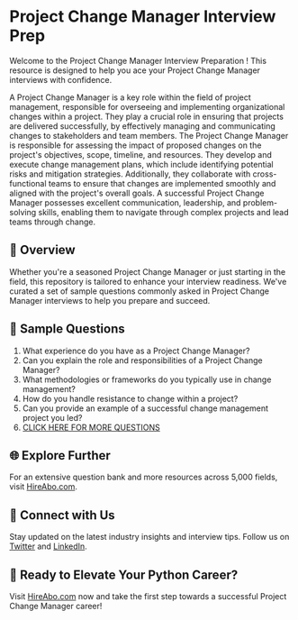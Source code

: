 # Project Change Manager Interview Prep

Welcome to the Project Change Manager Interview Preparation ! This resource is designed to help you ace your Project Change Manager interviews with confidence.

A Project Change Manager is a key role within the field of project management, responsible for overseeing and implementing organizational changes within a project. They play a crucial role in ensuring that projects are delivered successfully, by effectively managing and communicating changes to stakeholders and team members. The Project Change Manager is responsible for assessing the impact of proposed changes on the project's objectives, scope, timeline, and resources. They develop and execute change management plans, which include identifying potential risks and mitigation strategies. Additionally, they collaborate with cross-functional teams to ensure that changes are implemented smoothly and aligned with the project's overall goals. A successful Project Change Manager possesses excellent communication, leadership, and problem-solving skills, enabling them to navigate through complex projects and lead teams through change.

## 🚀 Overview

Whether you're a seasoned Project Change Manager or just starting in the field, this repository is tailored to enhance your interview readiness. We've curated a set of sample questions commonly asked in Project Change Manager interviews to help you prepare and succeed.

## 📝 Sample Questions

1. What experience do you have as a Project Change Manager?
2. Can you explain the role and responsibilities of a Project Change Manager?
3. What methodologies or frameworks do you typically use in change management?
4. How do you handle resistance to change within a project?
5. Can you provide an example of a successful change management project you led?
6. [CLICK HERE FOR MORE QUESTIONS](https://hireabo.com/job/1_3_27/Project%20Change%20Manager)

## 🌐 Explore Further

For an extensive question bank and more resources across 5,000 fields, visit [HireAbo.com](https://www.hireabo.com).

## 📱 Connect with Us

Stay updated on the latest industry insights and interview tips. Follow us on [Twitter](https://twitter.com/hireabo) and [LinkedIn](https://www.linkedin.com/in/hire-abo-3609972a8/).

## 🚀 Ready to Elevate Your Python Career?

Visit [HireAbo.com](https://www.hireabo.com) now and take the first step towards a successful Project Change Manager career!